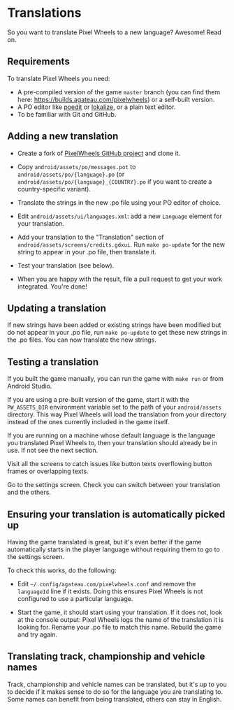 # Translations

So you want to translate Pixel Wheels to a new language? Awesome! Read on.

## Requirements

To translate Pixel Wheels you need:

- A pre-compiled version of the game `master` branch (you can find them here: <https://builds.agateau.com/pixelwheels>) or a self-built version.
- A PO editor like [poedit][] or [lokalize][], or a plain text editor.
- To be familiar with Git and GitHub.

## Adding a new translation

- Create a fork of [PixelWheels GitHub project][github] and clone it.

- Copy `android/assets/po/messages.pot` to `android/assets/po/{language}.po` (or `android/assets/po/{language}_{COUNTRY}.po` if you want to create a country-specific variant).

- Translate the strings in the new .po file using your PO editor of choice.

- Edit `android/assets/ui/languages.xml`: add a new `Language` element for your translation.

- Add your translation to the "Translation" section of `android/assets/screens/credits.gdxui`. Run `make po-update` for the new string to appear in your .po file, then translate it.

- Test your translation (see below).

- When you are happy with the result, file a pull request to get your work integrated. You're done!

[poedit]: https://www.poedit.net/

[lokalize]: https://apps.kde.org/lokalize/

[github]: https://github.com/agateau/pixelwheels

## Updating a translation

If new strings have been added or existing strings have been modified but do not appear in your .po file, run `make po-update` to get these new strings in the .po files. You can now translate the new strings.

## Testing a translation

If you built the game manually, you can run the game with `make run` or from Android Studio.

If you are using a pre-built version of the game, start it with the `PW_ASSETS_DIR` environment variable set to the path of your `android/assets` directory. This way Pixel Wheels will load the translation from your directory instead of the ones currently included in the game itself.

If you are running on a machine whose default language is the language you translated Pixel Wheels to, then your translation should already be in use. If not see the next section.

Visit all the screens to catch issues like button texts overflowing button frames or overlapping texts.

Go to the settings screen. Check you can switch between your translation and the others.

## Ensuring your translation is automatically picked up

Having the game translated is great, but it's even better if the game automatically starts in the player language without requiring them to go to the settings screen.

To check this works, do the following:

- Edit `~/.config/agateau.com/pixelwheels.conf` and remove the `languageId` line if it exists. Doing this ensures Pixel Wheels is not configured to use a particular language.

- Start the game, it should start using your translation. If it does not, look at the console output: Pixel Wheels logs the name of the translation it is looking for. Rename your .po file to match this name. Rebuild the game and try again.

## Translating track, championship and vehicle names

Track, championship and vehicle names can be translated, but it's up to you to decide if it makes sense to do so for the language you are translating to. Some names can benefit from being translated, others can stay in English.
